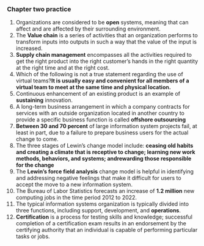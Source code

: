 ### Chapter two practice
1. Organizations are considered to be **open** systems, meaning that can affect and are affected by their surrounding environment.
1. The  **Value chain** is a series of activities that an organization performs to transform inputs into outputs in such a way that the value of the input is increased.
1. **Supply chain management** encompasses all the activities required to get the right product into the right customer’s hands in the right quantity at the right time and at the right cost.
1. Which of the following is not a true statement regarding the use of virtual teams?**It is usually easy and convenient for all members of a virtual team to meet at the same time and physical location.**
1. Continuous enhancement of an existing product is an example of **sustaining** innovation.
1. A long-term business arrangement in which a company contracts for services with an outside organization located in another country to provide a specific business function is called **offshore outsourcing**
1. **Between 30 and 70 percent** of large information system projects fail, at least in part, due to a failure to prepare business users for the actual change to come.
1. The three stages of Lewin’s change model include: **ceasing old habits and creating a climate that is receptive to change; learning new work methods, behaviors, and systems; andrewarding those responsible for the change**
1. The **Lewin’s force field analysis** change model is helpful in identifying and addressing negative feelings that make it difficult for users to accept the move to a new information system.
1. The Bureau of Labor Statistics forecasts an increase of **1.2 million** new computing jobs in the time period 2012 to 2022.
1. The typical information systems organization is typically divided into three functions, including support, development, and **operations**.
1. **Certification** is a process for testing skills and knowledge; successful completion of a certification exam results in an endorsement by the certifying authority that an individual is capable of performing particular tasks or jobs.